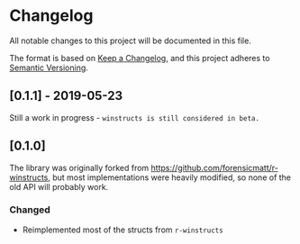 # Changelog
All notable changes to this project will be documented in this file.

The format is based on [Keep a Changelog](https://keepachangelog.com/en/1.0.0/),
and this project adheres to [Semantic Versioning](https://semver.org/spec/v2.0.0.html).

## [0.1.1] - 2019-05-23

Still a work in progress - `winstructs is still considered in beta.`

## [0.1.0] 

The library was originally forked from https://github.com/forensicmatt/r-winstructs,
but most implementations were heavily modified, so none of the old API will probably work. 

### Changed
- Reimplemented most of the structs from `r-winstructs` 
